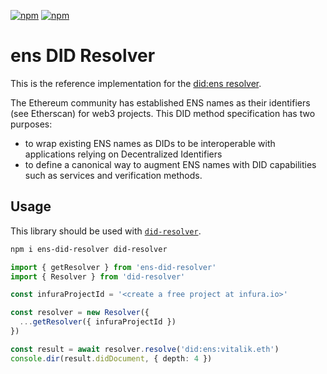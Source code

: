 [![npm](https://img.shields.io/npm/dt/ens-did-resolver.svg)](https://www.npmjs.com/package/ens-did-resolver)
[![npm](https://img.shields.io/npm/v/ens-did-resolver.svg)](https://www.npmjs.com/package/ens-did-resolver)

# ens DID Resolver

This is the reference implementation for the [did:ens resolver](https://github.com/veramolabs/did-ens-spec).

The Ethereum community has established ENS names as their identifiers (see Etherscan) for web3 projects. This DID method
specification has two purposes:

* to wrap existing ENS names as DIDs to be interoperable with applications relying on Decentralized Identifiers
* to define a canonical way to augment ENS names with DID capabilities such as services and verification methods.

## Usage

This library should be used with [`did-resolver`](https://github.com/decentralized-identity/did-resolver).

```bash
npm i ens-did-resolver did-resolver
```

```typescript
import { getResolver } from 'ens-did-resolver'
import { Resolver } from 'did-resolver'

const infuraProjectId = '<create a free project at infura.io>'

const resolver = new Resolver({
  ...getResolver({ infuraProjectId })
})

const result = await resolver.resolve('did:ens:vitalik.eth')
console.dir(result.didDocument, { depth: 4 })
```
